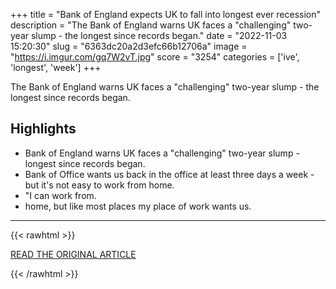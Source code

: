 +++
title = "Bank of England expects UK to fall into longest ever recession"
description = "The Bank of England warns UK faces a \"challenging\" two-year slump - the longest since records began."
date = "2022-11-03 15:20:30"
slug = "6363dc20a2d3efc66b12706a"
image = "https://i.imgur.com/gq7W2vT.jpg"
score = "3254"
categories = ['ive', 'longest', 'week']
+++

The Bank of England warns UK faces a \"challenging\" two-year slump - the longest since records began.

## Highlights

- Bank of England warns UK faces a "challenging" two-year slump - longest since records began.
- Bank of Office wants us back in the office at least three days a week - but it's not easy to work from home.
- "I can work from.
- home, but like most places my place of work wants us.

---

{{< rawhtml >}}
  <p class="article-category">
    <a target="_blank" href="https://www.bbc.co.uk/news/business-63471725">READ THE ORIGINAL ARTICLE</a>
  </p>
{{< /rawhtml >}}
